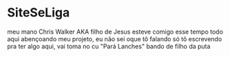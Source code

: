 # SiteSeLiga
meu mano Chris Walker AKA filho de Jesus esteve comigo esse tempo todo aqui abençoando meu projeto, eu não sei oque tô falando só tô escrevendo pra ter algo aqui, vai toma no cu "Pará Lanches" bando de filho da puta
